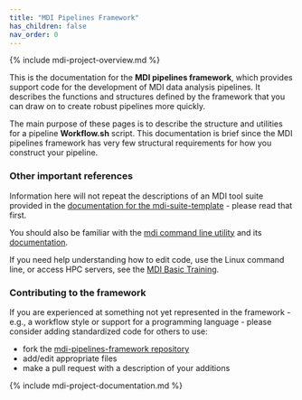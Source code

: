 ```yaml
---
title: "MDI Pipelines Framework"
has_children: false
nav_order: 0
---
```


{% include mdi-project-overview.md %}

This is the documentation for the **MDI pipelines framework**,
which provides support code for the development of 
MDI data analysis pipelines. It describes the functions and structures
defined by the framework that you can draw on to
create robust pipelines more quickly.

The main purpose of these pages is to describe
the structure and utilities for a pipeline **Workflow.sh** script.
This documentation is brief since the MDI pipelines framework
has very few structural requirements for how you construct your pipeline.

### Other important references

Information here will not repeat the 
descriptions of an MDI tool suite provided in the 
[documentation for the mdi-suite-template](/mdi-suite-template) - 
please read that first.

You should also be familiar with the 
[mdi command line utility](https://github.com/MiDataInt/mdi)
and its
[documentation](/mdi).

If you need help understanding how to edit code, use the Linux command line,
or access HPC servers, see the [MDI Basic Training](/mdi-basic-training/docs/overview/).

### Contributing to the framework

If you are experienced at something not yet represented in the 
framework - e.g., a workflow style or support
for a programming language - please consider adding standardized 
code for others to use:

- fork the 
[mdi-pipelines-framework repository](https://github.com/MiDataInt/mdi-pipelines-framework/fork)
- add/edit appropriate files
- make a pull request with a description of your additions

{% include mdi-project-documentation.md %}
